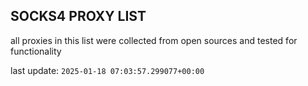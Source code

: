 ## SOCKS4 PROXY LIST

all proxies in this list were collected from open sources and tested for functionality

last update: `2025-01-18 07:03:57.299077+00:00`